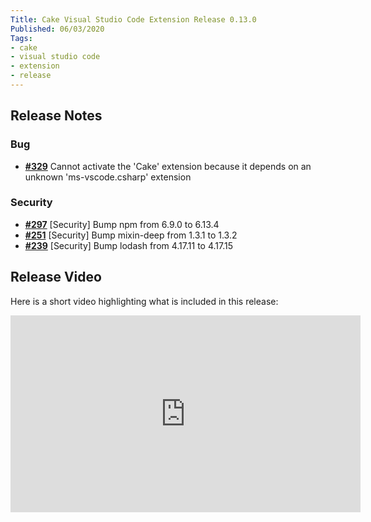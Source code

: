 ```yaml
---
Title: Cake Visual Studio Code Extension Release 0.13.0
Published: 06/03/2020
Tags:
- cake
- visual studio code
- extension
- release
---
```


## Release Notes

### Bug

- [__#329__](https://github.com/cake-build/cake-vscode/issues/329) Cannot activate the 'Cake' extension because it depends on an unknown 'ms-vscode.csharp' extension

### Security

- [__#297__](https://github.com/cake-build/cake-vscode/pull/297) [Security] Bump npm from 6.9.0 to 6.13.4
- [__#251__](https://github.com/cake-build/cake-vscode/pull/251) [Security] Bump mixin-deep from 1.3.1 to 1.3.2
- [__#239__](https://github.com/cake-build/cake-vscode/pull/239) [Security] Bump lodash from 4.17.11 to 4.17.15

## Release Video

Here is a short video highlighting what is included in this release:

<iframe width="560" height="315" src="https://www.youtube.com/embed/EOAJbYu5MUw" frameborder="0" allow="accelerometer; autoplay; clipboard-write; encrypted-media; gyroscope; picture-in-picture" allowfullscreen></iframe>